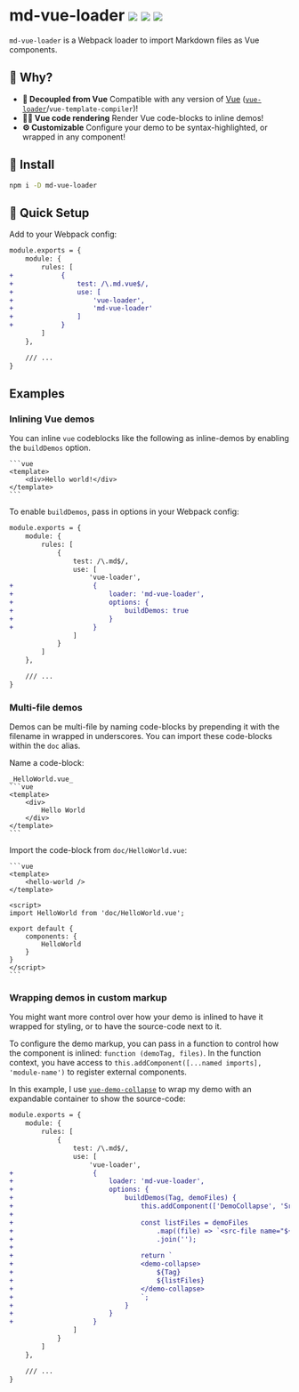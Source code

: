# md-vue-loader <a href="https://npm.im/md-vue-loader"><img src="https://badgen.net/npm/v/md-vue-loader"></a> <a href="https://npm.im/md-vue-loader"><img src="https://badgen.net/npm/dm/md-vue-loader"></a> <a href="https://packagephobia.now.sh/result?p=md-vue-loader"><img src="https://packagephobia.now.sh/badge?p=md-vue-loader"></a>

`md-vue-loader` is a Webpack loader to import Markdown files as Vue components.

## :raising_hand: Why?
- **🙌  Decoupled from Vue** Compatible with any version of [Vue](https://github.com/vuejs/vue) ([`vue-loader`](https://vue-loader.vuejs.org)/`vue-template-compiler`)!
- **👩‍🎨  Vue code rendering** Render Vue code-blocks to inline demos!
- **⚙️  Customizable** Configure your demo to be syntax-highlighted, or wrapped in any component!

## :rocket: Install
```bash
npm i -D md-vue-loader
```

## 🚦 Quick Setup
Add to your Webpack config:

```diff
module.exports = {
    module: {
        rules: [
+            {
+                test: /\.md.vue$/,
+                use: [
+                    'vue-loader',
+                    'md-vue-loader'
+                ]
+            }
        ]
    },

    /// ...
}
```

## Examples

### Inlining Vue demos
You can inline `vue` codeblocks like the following as inline-demos by enabling the `buildDemos` option.

````
```vue
<template>
    <div>Hello world!</div>
</template>
```
````

To enable `buildDemos`, pass in options in your Webpack config:

```diff
module.exports = {
    module: {
        rules: [
            {
                test: /\.md$/,
                use: [
                    'vue-loader',
+                    {
+                        loader: 'md-vue-loader',
+                        options: {
+                            buildDemos: true
+                        }
+                    }
                ]
            }
        ]
    },

    /// ...
}
```

### Multi-file demos
Demos can be multi-file by naming code-blocks by prepending it with the filename in wrapped in underscores. You can import these code-blocks within the `doc` alias.

Name a code-block:
````
_HelloWorld.vue_
```vue
<template>
    <div>
        Hello World
    </div>
</template>
```
````

Import the code-block from `doc/HelloWorld.vue`:
````
```vue
<template>
    <hello-world />
</template>

<script>
import HelloWorld from 'doc/HelloWorld.vue';

export default {
    components: {
        HelloWorld
    }
}
</script>
```
````

### Wrapping demos in custom markup
You might want more control over how your demo is inlined to have it wrapped for styling, or to have the source-code next to it.

To configure the demo markup, you can pass in a function to control how the component is inlined: `function (demoTag, files)`. In the function context, you have access to `this.addComponent([...named imports], 'module-name')` to register external components.

In this example, I use [`vue-demo-collapse`](https://www.npmjs.com/package/vue-demo-collapse) to wrap my demo with an expandable container to show the source-code:

```diff
module.exports = {
    module: {
        rules: [
            {
                test: /\.md$/,
                use: [
                    'vue-loader',
+                    {
+                        loader: 'md-vue-loader',
+                        options: {
+                            buildDemos(Tag, demoFiles) {
+                                this.addComponent(['DemoCollapse', 'SrcFile'], 'vue-demo-collapse');
+
+                                const listFiles = demoFiles
+                                    .map((file) => `<src-file name="${file.name || ''}" language="html"><template v-pre>${ent.encode(file.content)}</template></src-file>`)
+                                    .join('');
+
+                                return `
+                                <demo-collapse>
+                                    ${Tag}
+                                    ${listFiles}
+                                </demo-collapse>
+                                `;
+                            }
+                        }
+                    }
                ]
            }
        ]
    },

    /// ...
}
```
